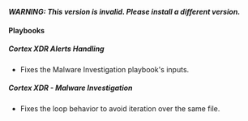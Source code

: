 ***WARNING: This version is invalid. Please install a different version.***


#### Playbooks
##### Cortex XDR Alerts Handling
- Fixes the Malware Investigation playbook's inputs.
##### Cortex XDR - Malware Investigation
- Fixes the loop behavior to avoid iteration over the same file.
